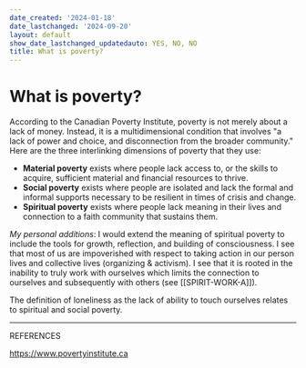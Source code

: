 ```yaml
---
date_created: '2024-01-18'
date_lastchanged: '2024-09-20'
layout: default
show_date_lastchanged_updatedauto: YES, NO, NO
title: What is poverty?
---
```

# What is poverty?

According to the Canadian Poverty Institute, poverty is not merely about a lack of money. Instead, it is a multidimensional condition that involves "a lack of power and choice, and disconnection from the broader community." Here are the three interlinking dimensions of poverty that they use: 

- **Material poverty** exists where people lack access to, or the skills to acquire, sufficient material and financial resources to thrive.
- **Social poverty** exists where people are isolated and lack the formal and informal supports necessary to be resilient in times of crisis and change.
- **Spiritual poverty** exists where people lack meaning in their lives and connection to a faith community that sustains them.

*My personal additions*: I would extend the meaning of spiritual poverty to include the tools for growth, reflection, and building of consciousness. I see that most of us are impoverished with respect to taking action in our person lives and collective lives (organizing & activism). I see that it is rooted in the inability to truly work with ourselves which limits the connection to ourselves and subsequently with others (see [[SPIRIT-WORK-A]]). 

The definition of loneliness as the lack of ability to touch ourselves relates to spiritual and social poverty. 
__________
REFERENCES

https://www.povertyinstitute.ca